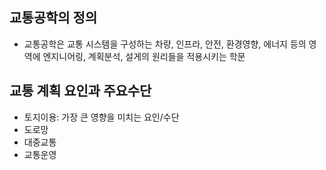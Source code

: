 ## 교통공학의 정의

- 교통공학은 교통 시스템을 구성하는 차량, 인프라, 안전, 환경영향, 에너지 등의 영역에 엔지니어링, 계획분석, 설게의 원리들을 적용시키는 학문


## 교통 계획 요인과 주요수단

- 토지이용: 가장 큰 영향을 미치는 요인/수단
- 도로망
- 대중교통
- 교통운영

